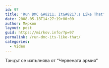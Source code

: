 ```yaml
---
id: 97
title: 'Run DMC &#8211; It&#8217;s Like That'
date: 2008-05-18T14:27:19+00:00
author: Мирков
layout: post
guid: https://mirkov.info/?p=97
permalink: /run-dmc-its-like-that/
categories:
  - Video
---
```

Танцът се изпълнява от &#8220;Червената армия&#8221;